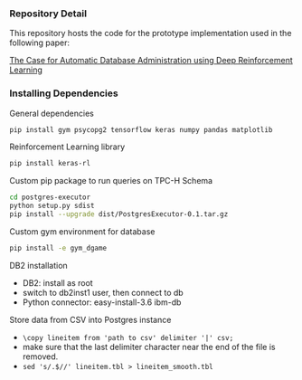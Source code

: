 ### Repository Detail
This repository hosts the code for the prototype implementation used in the following paper: 

[The Case for Automatic Database Administration using Deep Reinforcement Learning](https://arxiv.org/abs/1801.05643)



### Installing Dependencies ###

General dependencies
```bash
pip install gym psycopg2 tensorflow keras numpy pandas matplotlib
```

Reinforcement Learning library
```bash
pip install keras-rl
```

Custom pip package to run queries on TPC-H Schema
```bash
cd postgres-executor
python setup.py sdist
pip install --upgrade dist/PostgresExecutor-0.1.tar.gz
```

Custom gym environment for database
```bash
pip install -e gym_dgame
```

DB2 installation

- DB2: install as root
- switch to db2inst1 user, then connect to db 
- Python connector: easy-install-3.6 ibm-db

Store data from CSV into Postgres instance
- ``` \copy lineitem from 'path to csv' delimiter '|' csv; ```
- make sure that the last delimiter character near the end of the file is removed.
- ``` sed 's/.$//' lineitem.tbl > lineitem_smooth.tbl ```
